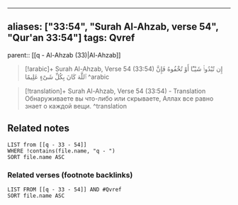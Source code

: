 
---
aliases: ["33:54", "Surah Al-Ahzab, verse 54", "Qur'an 33:54"]
tags: Qvref
---

parent:: [[q - Al-Ahzab (33)|Al-Ahzab]]

> [!arabic]+ Surah Al-Ahzab, Verse 54 (33:54)
> <span class="quran-arabic">إِن تُبْدُوا۟ شَيْـًٔا أَوْ تُخْفُوهُ فَإِنَّ ٱللَّهَ كَانَ بِكُلِّ شَىْءٍ عَلِيمًا</span>
^arabic

> [!translation]+ Surah Al-Ahzab, Verse 54 (33:54) - Translation
> Обнаруживаете вы что-либо или скрываете, Аллах все равно знает о каждой вещи.
^translation



## Related notes
```dataview
LIST from [[q - 33 - 54]]
WHERE !contains(file.name, "q - ")
SORT file.name ASC
```

### Related verses (footnote backlinks)
```dataview
LIST FROM [[q - 33 - 54]] AND #Qvref
SORT file.name ASC
```


